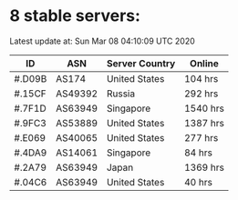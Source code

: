 # 8 stable servers:

Latest update at: Sun Mar 08 04:10:09 UTC 2020

| ID | ASN | Server Country | Online |
| -- | --- | -------------- | ------ |
| #.D09B | AS174 | United States | 104 hrs |
| #.15CF | AS49392 | Russia | 292 hrs |
| #.7F1D | AS63949 | Singapore | 1540 hrs |
| #.9FC3 | AS53889 | United States | 1387 hrs |
| #.E069 | AS40065 | United States | 277 hrs |
| #.4DA9 | AS14061 | Singapore | 84 hrs |
| #.2A79 | AS63949 | Japan | 1369 hrs |
| #.04C6 | AS63949 | United States | 40 hrs |

